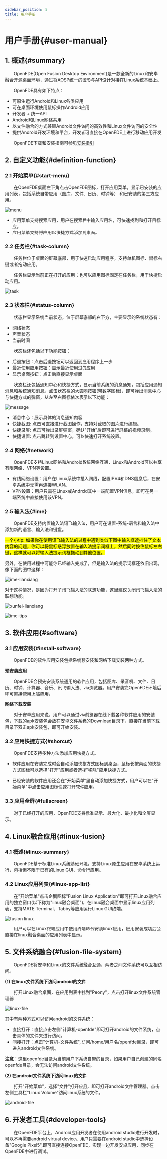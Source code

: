 ```yaml
---
sidebar_position: 5
title: 用户手册
---
```


# 用户手册{#user-manual}

## 1. 概述{#summary}

&emsp;&emsp;OpenFDE(Open Fusion Desktop Environment)是一款全新的Linux和安卓融合开源桌面环境，通过将AOSP统一的图形与API设计对接在Linux系统基础上。

&emsp;&emsp;OpenFDE具有如下特点：

- 可原生运行Android和Linux各类应用
- 可在桌面环境使用鼠标操作Android应用
- 开发者 + 统一API
- Android和Linux网络共用
- 以文件融合的方式兼顾Android文件访问的高效性和Linux文件访问的安全性
- 提供Android开发环境和平台，开发者可直接在OpenFDE上进行移动应用开发

&emsp;&emsp;OpenFDE下载和安装指南可参见[安装指引](./install-details/quick-guide) <!-- 注意这里文档链接不要加md后缀 -->

## 2. 自定义功能{#definition-function}

### 2.1 开始菜单{#start-menu}

&emsp;&emsp;在OpenFDE桌面左下角点击OpenFDE图标，打开应用菜单，显示已安装的应用列表，包括系统自带应用（图库、文件、日历、时钟等） 和已安装的第三方应用。

![menu](./img/开始菜单.png) 

- 应用菜单支持搜索应用，用户在搜索栏中输入应用名，可快速找到和打开目标应。 
- 应用菜单支持将应用以快捷方式添加到桌面。

### 2.2 任务栏{#task-column}

&emsp;&emsp;任务栏位于桌面的屏幕底部，用于快速启动应用程序，支持单机图标、鼠标右键或者拖动应用。

&emsp;&emsp;任务栏显示当前正在打开的应用；也可以应用图标固定在任务栏，用于快捷启动应用。

![task](./img/任务栏.jpg)

### 2.3 状态栏{#status-column}

&emsp;&emsp;状态栏显示系统当前状态，位于屏幕底部的右下方，主要显示的系统状态有：

- 网络状态
- 声音状态
- 当前时间

&emsp;&emsp;状态栏还包括以下功能按钮：

- 后退按钮：点击后退按钮可以返回到应用程序上一步
- 最近使用应用按钮：显示最近使用过的应用
- 显示桌面按钮：点击后直接显示桌面

&emsp;&emsp;状态栏还包括通知中心和快捷方式，显示当前系统的消息通知，包括应用通知消息和系统通知消息。点击状态栏的大圆圈按钮(带数字图标)，即可弹出消息中心与快捷方式的弹窗，从左至右图标依次表示以下功能：

![message](./img/消息中心和快捷方式.jpg)

- 消息中心：展示具体的消息通知内容
- 快捷截图: 点击可直接进行截图操作，支持对截取的图片进行编辑。
- 快捷录屏: 点击可弹出录屏弹窗，确认"开始"后即可进行屏幕的视频录制。
- 快捷设置: 点击跳转到设置中心，可以快速打开系统设置。

### 2.4 网络{#network}

&emsp;&emsp;OpenFDE支持Linux网络和Android系统网络互通，Linux和Android可以共享有限网络、VPN等设置。

- 有线网络设置：用户在Linux系统中插入网线，配置IPV4和DNS信息后，在安卓系统中无需再连接WLAN。
- VPN设置：用户只需在Linux或Android其中一端配置VPN信息，即可在另一端系统中直接使用该VPN。

### 2.5 输入法{#ime}

&emsp;&emsp;OpenFDE支持内置输入法讯飞输入法，用户可在设置-系统-语言和输入法中添加新的语言、输入法和键盘。

<mark>一个小tip: 如果你在使用讯飞输入法的过程中遇到类似下图中输入框遮挡住了文本内容的问题，你可以将鼠标悬浮放置在输入法提示词框上，然后同时按住鼠标左右键，这样就可以将输入法提示词框拖动到其他位置。</mark>

另外，在使用过程中可能你已经输入完成了，但是输入法的提示词框还依旧出现，像下面的图中这样：

![ime-lianxiang](./img/ime-lianxiang.png)

对于这种情况，是因为打开了讯飞输入法的联想功能，这里建议关闭讯飞输入法的联想功能。

![xunfei-lianxiang](./img/xunfei-lianxiang.jpg)

![ime-tips](./img/ime-tips.jpg)

## 3. 软件应用{#software}

### 3.1 应用安装{#install-software}

&emsp;&emsp;OpenFDE的软件应用安装包括系统预安装和网络下载安装两种方式。

**预安装应用**

&emsp;&emsp;OpenFDE会预先安装系统通用的软件应用，包括图库、录音机、文件、日历、时钟、计算器、音乐、讯飞输入法、via浏览器。用户安装完OpenFDE环境后即可直接使用上述应用。

**网络下载安装** 

&emsp;&emsp;对于安卓应用来说，用户可以通过via浏览器在线下载各种软件应用的安装包，下载的apk安装包会放在安卓文件系统的Download目录下，直接在当前下载目录下双击apk安装包，即可开始安装。

### 3.2 应用快捷方式{#shorcut}

&emsp;&emsp;OpenFDE支持多种方法添加应用快捷方式。

- 软件应用在安装完成时会自动添加快捷方式图标到桌面，鼠标长按桌面的快捷方式图标可以选择"打开"应用或者选择"移除"应用快捷方式。
  
- 已经安装的软件应用还会在"开始菜单"里自动添加快捷方式，用户可以在"开始菜单"中点击应用图标快速打开软件应用。

### 3.3 应用全屏{#fullscreen}

&emsp;&emsp;对于已经打开的应用，OpenFDE支持标准显示、最大化、最小化和全屏显示。

## 4. Linux融合应用{#linux-fusion}

### 4.1 概述{#linux-summary}

&emsp;&emsp;OpenFDE基于标准Linux系统基础环境，支持Linux原生应用在安卓系统上运行，包括但不限于已有的Linux GUI、命令行应用。

### 4.2 Linux应用列表{#linux-app-list}

&emsp;&emsp;在"开始菜单"点击企鹅图标"Fusion Linux Application"即可打开Linux融合应用的独立窗口(以下称为"linux融合桌面")。在linux融合桌面中显示linux应用列表，支持MATE Terminal、Tabby等应用运行Linux GUI终端。

![fusion linux](./img/linux桌面.png)

&emsp;&emsp;用户可以在Linux终端应用中使用终端命令安装linux应用，应用安装成功后会直接在linux融合桌面的应用列表中显示。

## 5. 文件系统融合{#fusion-file-system}

&emsp;&emsp;OpenFDE将安卓和Linux的文件系统融合互通，两者之间文件系统可以互相访问。

**(1) 在linux文件系统下访问android的文件**

&emsp;&emsp;打开Linux融合桌面，在应用列表中找到"Peony"，点击打开linux文件系统管理器

![linux-file](./img/linux-file.jpg)

其中有两种方式可以访问android的文件系统：

- 直接打开：直接点击左侧"计算机-openfde"即可打开android的文件系统，点击具体的文件夹进行访问。
- 间接打开：点击"计算机-文件系统", 访问/home/用户名/openfde目录，即可进入android文件系统。
  
**注意**：这里openfde目录为当前用户下系统自带的目录，如果用户自己创建的同名openfde目录，会无法访问android文件系统。

**(2) 在android文件系统下访问linux的文件**

&emsp;&emsp;打开"开始菜单"，选择"文件"打开应用，即可打开android文件管理器。点击左侧工具栏"Linux Volume"访问linux系统的文件。

![android-file](./img/android-file.jpg)

## 6. 开发者工具{#developer-tools}

&emsp;&emsp;在OpenFDE平台上，Android应用开发者在使用android studio进行开发时，可以不再需要android virtual device。用户只需要在android studio中选择设备"Google Pixel5",即可直接连接OpenFDE，实现一边开发安卓应用，同步在OpenFDE中进行调试。

